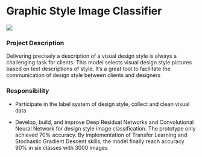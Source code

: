 # Graphic Style Image Classifier

<img src="http://www.hmtseng.com/styleclassifier.png">

### Project Description
Delivering precisely a description of a visual design style is always a challenging task for clients. This model selects visual design style pictures based on text descriptions of style. It’s a great tool to facilitate the communication of design style between clients and designers

### Responsibility
- Participate in the label system of design style, collect and clean visual data

- Develop, build, and improve Deep Residual Networks and Convolutional Neural Network for design style image classification. The prototype only achieved 70% accuracy. By implementation of Transfer Learning and Stochastic Gradient Descent skills, the model finally reach accuracy 90% in six classes with 3000 images
